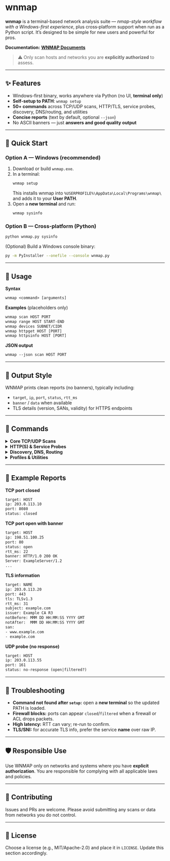 # wnmap

**wnmap** is a terminal-based network analysis suite — *nmap-style workflow with a Windows-first experience*, plus cross‑platform support when run as a Python script. It’s designed to be simple for new users and powerful for pros.

**Documentation:** **[WNMAP Documents](https://wnmapdocuments.pages.dev/)**

> ⚠️ Only scan hosts and networks you are **explicitly authorized** to assess.

---

## ✨ Features

- Windows-first binary, works anywhere via Python (no UI, **terminal only**)
- **Self-setup to PATH**: `wnmap setup`
- **50+ commands** across TCP/UDP scans, HTTP/TLS, service probes, discovery, DNS/routing, and utilities
- **Concise reports** (text by default, optional `--json`)
- No ASCII banners — just **answers and good quality output**

---

## 🚀 Quick Start

### Option A — Windows (recommended)
1) Download or build `wnmap.exe`.
2) In a terminal:
   ```cmd
   wnmap setup
   ```
   This installs wnmap into `%USERPROFILE%\AppData\Local\Programs\wnmap\` and adds it to your **User PATH**.
3) Open a **new terminal** and run:
   ```cmd
   wnmap sysinfo
   ```

### Option B — Cross‑platform (Python)
```bash
python wnmap.py sysinfo
```
(Optional) Build a Windows console binary:
```bash
py -m PyInstaller --onefile --console wnmap.py
```

---

## 🧠 Usage

**Syntax**
```txt
wnmap <command> [arguments]
```

**Examples** (placeholders only)
```txt
wnmap scan HOST PORT
wnmap range HOST START-END
wnmap devices SUBNET/CIDR
wnmap httpget HOST [PORT]
wnmap httpsinfo HOST [PORT]
```

**JSON output**
```txt
wnmap --json scan HOST PORT
```

---

## 📄 Output Style

WNMAP prints clean reports (no banners), typically including:
- `target`, `ip`, `port`, `status`, `rtt_ms`
- `banner` / `data` when available
- TLS details (version, SANs, validity) for HTTPS endpoints

---

## 🧩 Commands

<details>
<summary><strong>Core TCP/UDP Scans</strong></summary>

```
setup
scan HOST PORT
range HOST START-END
allports HOST
top100 HOST
udp HOST PORT
banner HOST PORT
tcping HOST PORT
multi HOST P1,P2,P3
openonly HOST START-END
closedonly HOST START-END
```
</details>

<details>
<summary><strong>HTTP(S) & Service Probes</strong></summary>

```
httphead HOST [PORT]
httpget HOST [PORT]
httpsinfo HOST [PORT]
tlsver HOST [PORT]
robots HOST [PORT]
sitemap HOST [PORT]
ssh_banner HOST
ftp_banner HOST
smtp_banner HOST
pop3_banner HOST
imap_banner HOST
mysql_banner HOST
postgres_banner HOST
rdp_check HOST
smb_check HOST
vnc_check HOST
redis_check HOST
memcached_check HOST
mongodb_check HOST
elastic_check HOST
rabbitmq_check HOST
kafka_check HOST
docker_daemon HOST
rtmp_check HOST
ntp_check HOST
snmp_check HOST
coap_check HOST
stun_check HOST
```
</details>

<details>
<summary><strong>Discovery, DNS, Routing</strong></summary>

```
devices SUBNET/CIDR
ping HOST
tracert HOST
resolve NAME
reverse HOST
dnslookup NAME
mxlookup NAME
txtlookup NAME
ptrlookup IP
```
</details>

<details>
<summary><strong>Profiles & Utilities</strong></summary>

```
profile_fast HOST
sysinfo
whoami
time
save FILE {JSON...}
load FILE
--json <command> [...args]
```
</details>

---

## 🧪 Example Reports

**TCP port closed**
```txt
target: HOST
ip: 203.0.113.10
port: 8080
status: closed
```

**TCP port open with banner**
```txt
target: HOST
ip: 198.51.100.25
port: 80
status: open
rtt_ms: 22
banner: HTTP/1.0 200 OK
Server: ExampleServer/1.2
...
```

**TLS information**
```txt
target: NAME
ip: 203.0.113.20
port: 443
tls: TLSv1.3
rtt_ms: 31
subject: example.com
issuer: Example CA R3
notBefore: MMM DD HH:MM:SS YYYY GMT
notAfter:  MMM DD HH:MM:SS YYYY GMT
san:
- www.example.com
- example.com
```

**UDP probe (no response)**
```txt
target: HOST
ip: 203.0.113.55
port: 161
status: no-response (open|filtered?)
```

---

## 🧰 Troubleshooting

- **Command not found after `setup`:** open a **new terminal** so the updated PATH is loaded.
- **Firewall blocks:** ports can appear `closed`/`filtered` when a firewall or ACL drops packets.
- **High latency:** RTT can vary; re-run to confirm.
- **TLS/SNI:** for accurate TLS info, prefer the service **name** over raw IP.

---

## 🛡️ Responsible Use

Use WNMAP only on networks and systems where you have **explicit authorization**. You are responsible for complying with all applicable laws and policies.

---

## 🤝 Contributing

Issues and PRs are welcome. Please avoid submitting any scans or data from networks you do not control.

---

## 📜 License

Choose a license (e.g., MIT/Apache-2.0) and place it in `LICENSE`. Update this section accordingly.
